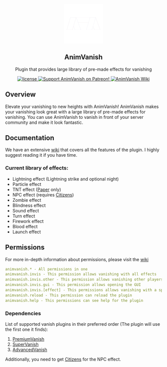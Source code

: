 <div align="center">

<img src="https://raw.githubusercontent.com/ArikSquad/AnimVanish/master/docs/animvanish-transparent.png" style="width: 25%" alt="AnimVanish Logo">
   
## AnimVanish

Plugin that provides large library of pre-made effects for vanishing

<a href="https://github.com/ArikSquad/AnimVanish/blob/master/LICENSE">
    <img src="https://img.shields.io/github/license/ArikSquad/AnimVanish?style=for-the-badge" alt="license">
</a>

<a href="https://modrinth.com/plugin/animvanish">
    <img src="https://img.shields.io/badge/Download-AnimVanish-red.svg?style=for-the-badge&logo=modrinth" alt="Support AnimVanish on Patreon!">
</a>

<a href="https://animvanish.mikart.eu/">
    <img src="https://img.shields.io/badge/ANIMVANISH-WIKI-violet.svg?style=for-the-badge&logo=gitbook" alt="AnimVanish Wiki">
</a>

</div>

## Overview
Elevate your vanishing to new heights with AnimVanish! AnimVanish makes your vanishing look great with a large library of pre-made effects for vanishing.
You can use AnimVanish to vanish in front of your server community and make it look fantastic.

## Documentation
We have an extensive [wiki](https://animvanish.mikart.eu/) that covers all the features of the plugin. I highly suggest reading 
it if you have time.

### Current library of effects:

- Lightning effect (Lightning strike and optional night)
- Particle effect
- TNT effect ([Paper](https://papermc.io/downloads/paper) only)
- NPC effect (requires [Citizens](https://www.spigotmc.org/resources/citizens.13811/))
- Zombie effect
- Blindness effect
- Sound effect
- Turn effect
- Firework effect
- Blood effect
- Launch effect

## Permissions

For more in-depth information about permissions, please visit
the [wiki](https://animvanish.mikart.eu/permissions)

```yml
animvanish.* - All permissions in one
animvanish.invis - This permission allows vanishing with all effects
animvanish.invis.other - This permission allows vanishing other players
animvanish.invis.gui - This permission allows opening the GUI
animvanish.invis.[effect] - This permissions allows vanishing with a specific effect
animvanish.reload - This permission can reload the plugin
animvanish.help - This permissions can see help for the plugin 
```

### Dependencies
List of supported vanish plugins in their preferred order (The plugin will use the first one it finds):
1. [PremiumVanish](https://www.spigotmc.org/resources/premiumvanish-stay-hidden-bungee-support.14404/)
2. [SuperVanish](https://www.spigotmc.org/resources/supervanish-be-invisible.1331/)
3. [AdvancedVanish](hhttps://www.spigotmc.org/resources/advancedvanish.86036/)

Additionally, you need to get [Citizens](https://www.spigotmc.org/resources/citizens.13811/) for the NPC effect.


